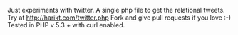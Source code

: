 Just experiments with twitter.
A single php file to get the relational tweets.
Try at http://harikt.com/twitter.php
Fork and give pull requests if you love :-)
Tested in PHP v 5.3 + with curl enabled.
